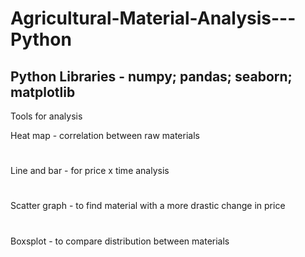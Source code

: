 # Agricultural-Material-Analysis---Python

Python Libraries - numpy; pandas; seaborn; matplotlib
-
Tools for analysis


Heat map - correlation between raw materials
#
Line and bar - for price x time analysis
#
Scatter graph - to find material with a more drastic change in price
#
Boxsplot - to compare distribution between materials

